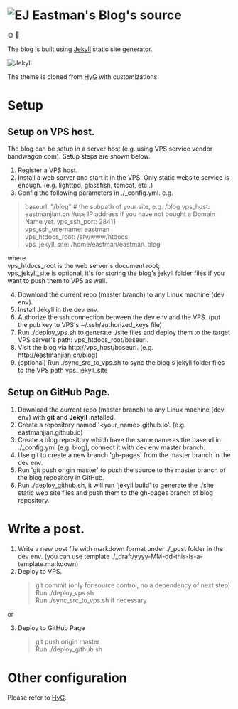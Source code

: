 # ![EJ](http://eastmanjian.cn/blog/favicon.ico) Eastman's Blog's source 



🌞 🏸 

The blog is built using [Jekyll] static site generator.

![Jekyll](https://jekyllrb.com/img/logo-2x.png)

The theme is cloned from [HyG] with customizations. 



# Setup

## Setup on VPS host.

The blog can be setup in a server host (e.g. using VPS service vendor bandwagon.com). Setup steps are shown below.  
1. Register a VPS host.
2. Install a web server and start it in the VPS. Only static website service is enough. (e.g. lighttpd, glassfish, tomcat, etc..)
3. Config the following parameters in ./_config.yml. 
e.g.  
>    baseurl: "/blog" # the subpath of your site, e.g. /blog
>    vps_host:         eastmanjian.cn  #use IP address if you have not bought a Domain Name yet.
>    vps_ssh_port:     28411  
>    vps_ssh_username: eastman  
>    vps_htdocs_root:  /srv/www/htdocs  
>    vps_jekyll_site:  /home/eastman/eastman_blog  

where   
  vps_htdocs_root is the web server's document root;  
  vps_jekyll_site is optional, it's for storing the blog's jekyll folder files if you want to push them to VPS as well.  
  
4. Download the current repo (master branch) to any Linux machine (dev env). 
5. Install Jekyll in the dev env.
6. Authorize the ssh connection between the dev env and the VPS. (put the pub key to VPS's ~/.ssh/authorized_keys file)
7. Run ./deploy_vps.sh to generate ./site files and deploy them to the target VPS server's path: vps_htdocs_root/baseurl.
8. Visit the blog via http://vps_host/baseurl. (e.g. http://eastmanjian.cn/blog)
9. (optional) Run ./sync_src_to_vps.sh to sync the blog's jekyll folder files to the VPS path vps_jekyll_site

## Setup on GitHub Page.

1. Download the current repo (master branch) to any Linux machine (dev env) with **git** and **Jekyll** installed.
2. Create a repository named '<your_name>.github.io'. (e.g. eastmanjian.github.io)
3. Create a blog repository which have the same name as the baseurl in ./_config.yml (e.g. blog), connect it with dev env master branch.
4. Use git to create a new branch 'gh-pages' from the master branch in the dev env.
5. Run 'git push origin master' to push the source to the master branch of the blog repository in GitHub.
6. Run ./deploy_github.sh, it will run 'jekyll build' to generate the ./site static web site files and push them to the gh-pages branch of blog repository.

# Write a post.
1. Write a new post file with markdown format under ./_post folder in the dev env. (you can use template ./_draft/yyyy-MM-dd-this-is-a-template.markdown)
2. Deploy to VPS. 
    > git commit (only for source control, no a dependency of next step)  
    > Run ./deploy_vps.sh  
    > Run ./sync_src_to_vps.sh if necessary  
    
or  

3. Deploy to GitHub Page
    > git push origin master  
    > Run ./deploy_github.sh  
    
# Other configuration
Please refer to [HyG].


[jekyll]: https://jekyllrb.com
[HyG]: https://github.com/Gaohaoyang/gaohaoyang.github.io
